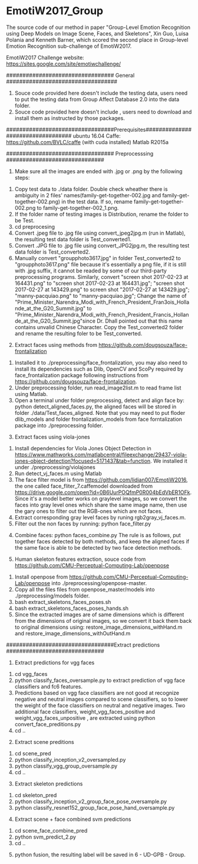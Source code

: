 # EmotiW2017_Group
The source code of our method in paper "Group-Level Emotion Recognition using Deep Models on Image Scene, Faces, and Skeletons", Xin Guo, Luisa Polania and Kenneth Barner, which scored the second place in Group-level Emotion Recognition sub-challenge of EmotiW2017.

EmotiW2017 Challenge website: https://sites.google.com/site/emotiwchallenge/

################################# General ##################################
1. Souce code provided here doesn't include the testing data, users need to put the testing data from Group Affect Database 2.0 into the data folder. 
2. Souce code provided here doesn't include , users need to download and install them as instructed by those packages. 

#################################Prerequisites##################################
ubuntu 16.04
Caffe: https://github.com/BVLC/caffe  (with cuda installed)
Matlab R2015a

################################# Preprocesssing ##############################
1. Make sure all the images are ended with .jpg or .png by the following steps:
  1) Copy test data to ./data folder. Double check wheather there is ambiguity in 2 files' names(family-get-together-002.jpg and family-get-together-002.png) in the test data. If so, rename family-get-together-002.png to family-get-together-002_1.png. 
  2) If the folder name of testing images is Distribution, rename the folder to be Test. 
  3) cd preprocesing
  4) Convert .jpeg file to .jpg file using convert_jpeg2jpg.m (run in Matlab), the resulting test data folder is Test_converted1.
  5) Convert .JPG file to .jpg file using convert_JPG2jpg.m, the resulting test data folder is Test_converted2.
  6) Manually convert "groupphoto3617.jpg" in folder Test_converted2 to "groupphoto3617.png" file because it's essentially a png file, if it is still with .jpg suffix, it cannot be readed by some of our third-party preprocessing programs. Similarly, convert "screen shot 2017-02-23 at 164431.png" to "screen shot 2017-02-23 at 164431.jpg"; "screen shot 2017-02-27 at 143429.png" to screen shot "2017-02-27 at 143429.jpg"; "manny-pacquiao.png" to "manny-pacquiao.jpg"; Change the name of "Prime_Minister_Narendra_Modi_with_French_President_FranЗois_Hollande_at_the_G20_Summit.jpg" to "Prime_Minister_Narendra_Modi_with_French_President_Francis_Hollande_at_the_G20_Summit.jpg"since Dr. Dhall pointed out that this name contains unvalid Chinese Character. Copy the Test_converted2 folder and rename the resulting foler to be Test_converted. 

2. Extract faces using methods from https://github.com/dougsouza/face-frontalization
  1) Installed it to ./preprocessing/face_frontalization, you may also need to install its dependencies such as Dlib, OpenCV and ScoPy required by face_frontalization package following instructions from https://github.com/dougsouza/face-frontalization. 
  2) Under preprocessing folder, run read_image2list.m to read frame list using Matlab.
  3) Open a terminal under folder preprocessing, detect and align face by: python detect_aligned_faces.py, the aligned faces will be stored in folder ./data/Test_faces_aligned. Note that you may need to put floder dlib_models and folder frontalization_models from face forntalization package into ./preprocessing folder. 


3. Extract faces using viola-jones
  1) Install dependencies for Viola Jones Object Detection in https://www.mathworks.com/matlabcentral/fileexchange/29437-viola-jones-object-detection?focused=5171437&tab=function. We installed it under ./preprocessing/violajones
  2) Run detect_vj_faces.m using Matlab 
  3) The face filter model is from https://github.com/lidian007/EmotiW2016, the one called face_fliter_7.caffemodel downloaded from https://drive.google.com/open?id=0B6UurPOQfmP0R004bEdVbER1OFk. Since it's a model better works on graylevel images, so we convert the faces into gray level ones which share the same image name, then use the gary ones to filter out the RGB-ones which are not faces. 
  5) Extract corresponding gray level faces by runing rgb2gray_vj_faces.m. 
  6) Filter out the non faces by running: python face_filter.py 
  
4. Combine faces: python faces_combine.py
   The rule is as follows, put together faces detected by both methods, and keep the aligned faces if the same face is able to be detected by two face detection methods.


5. Human skeleton features extraction, souce code from https://github.com/CMU-Perceptual-Computing-Lab/openpose
  1) Install openpose from https://github.com/CMU-Perceptual-Computing-Lab/openpose into ./preprocessing/openpose-master.
  2) Copy all the files files from openpose_master/models into ./preprocessing/models folder.
  2) bash extract_skeletons_faces_poses.sh
  3) bash extract_skeletons_faces_poses_hands.sh
  3) Since the extracted images are of same dimensions which is different from the dimensions of original images, so we convert it back them back to original dimensions using: restore_image_dimensions_withHand.m and restore_image_dimensions_withOutHand.m


#################################Extract predictions ##############################
1. Extract predictions for vgg faces
  1) cd vgg_faces
  2) python classify_faces_oversample.py to extract prediction of vgg face classifiers and fc6 features.
  3) Predictions based on vgg face classifiers are not good at recognize negative and neutral images compared to scene classifiers, so to lower the weight of the face classifiers on neutral and negative images. Two additional face classifiers, weight_vgg_faces_positive and weight_vgg_faces_unpositive , are extracted using python convert_face_preditions.py
  4) cd ..

2. Extract scene preditions   
  1) cd scene_pred
  2) python classify_inception_v2_oversampled.py
  3) python classify_vgg_group_oversample.py
  4) cd ..


3. Extract skeleton predictions
  1) cd skeleton_pred
  2) python classify_inception_v2_group_face_pose_oversample.py
  3) python classify_resnet152_group_face_pose_hand_oversample.py

4. Extract scene + face combined svm predictions
  1) cd scene_face_combine_pred
  2) python svm_predict_2.py
  3) cd ..

5. python fusion, the resulting label will be saved in 6 - UD-GPB - Group.
